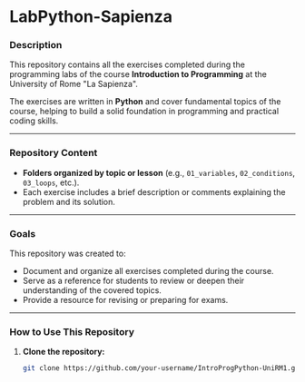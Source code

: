 # LabPython-Sapienza

### Description  
This repository contains all the exercises completed during the programming labs of the course **Introduction to Programming** at the University of Rome "La Sapienza".  

The exercises are written in **Python** and cover fundamental topics of the course, helping to build a solid foundation in programming and practical coding skills.

---

### Repository Content  
- **Folders organized by topic or lesson** (e.g., `01_variables`, `02_conditions`, `03_loops`, etc.).  
- Each exercise includes a brief description or comments explaining the problem and its solution.

---

### Goals  
This repository was created to:  
- Document and organize all exercises completed during the course.  
- Serve as a reference for students to review or deepen their understanding of the covered topics.  
- Provide a resource for revising or preparing for exams.  

---

### How to Use This Repository  
1. **Clone the repository:**  
   ```bash
   git clone https://github.com/your-username/IntroProgPython-UniRM1.git
